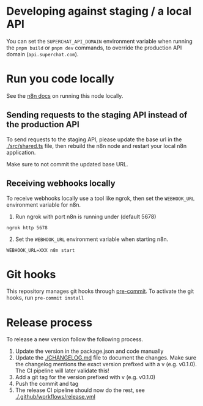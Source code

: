 # Developing against staging / a local API

You can set the `SUPERCHAT_API_DOMAIN` environment variable when running the `pnpm build` or `pnpm dev` commands,
to override the production API domain (`api.superchat.com`).

# Run you code locally

See the [n8n docs](https://docs.n8n.io/integrations/creating-nodes/test/run-node-locally/) on running this node locally.

## Sending requests to the staging API instead of the production API

To send requests to the staging API, please update the base url in the [./src/shared.ts](./src/shared.ts) file, then rebuild the n8n node and restart your local n8n application.

Make sure to not commit the updated base URL.

## Receiving webhooks locally

To receive webhooks locally use a tool like ngrok, then set the `WEBHOOK_URL` environment variable for n8n.

1. Run ngrok with port n8n is running under (default 5678)

```
ngrok http 5678
```

2. Set the `WEBHOOK_URL` environment variable when starting n8n.

```
WEBHOOK_URL=XXX n8n start
```

# Git hooks

This repository manages git hooks through [pre-commit](https://pre-commit.com). To activate the git hooks, run `pre-commit install`

# Release process

To release a new version follow the following process.

1. Update the version in the package.json and code manually
2. Update the [./CHANGELOG.md](./CHANGELOG.md) file to document the changes. Make sure the changelog mentions the exact version prefixed with a v (e.g. v0.1.0). The CI pipeline will later validate this!
3. Add a git tag for the version prefixed with v (e.g. v0.1.0)
4. Push the commit and tag
5. The release CI pipeline should now do the rest, see [./.github/workflows/release.yml](./.github/workflows/release.yml)
